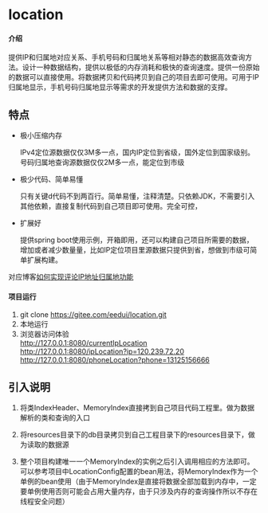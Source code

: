 # location

#### 介绍

提供IP和归属地对应关系、手机号码和归属地关系等相对静态的数据高效查询方法。设计一种数据结构，提供以极低的内存消耗和极快的查询速度。提供一份原始的数据可以直接使用。将数据拷贝和代码拷贝到自己的项目去即可使用。可用于IP归属地显示，手机号码归属地显示等需求的开发提供方法和数据的支撑。

## 特点

- 极小压缩内存
  
  IPv4定位源数据仅仅3M多一点，国内IP定位到省级，国外定位到国家级别。号码归属地查询源数据仅仅2M多一点，能定位到市级

- 极少代码、简单易懂
  
  只有关键d代码不到两百行。简单易懂，注释清楚。只依赖JDK，不需要引入其他依赖，直接复制代码到自己项目即可使用。完全可控，

- 扩展好
  
  提供spring boot使用示例，开箱即用，还可以构建自己项目所需要的数据，增加或者减少数量量，比如IP定位项目里源数据只提供到省，想做到市级可简单扩展构建。

对应博客[如何实现评论IP地址归属地功能](https://juejin.cn/post/7152050549234352136)

#### 项目运行

1. git clone https://gitee.com/eedui/location.git
2. 本地运行
3. 浏览器访问体验  
   http://127.0.0.1:8080/currentIpLocation  
   http://127.0.0.1:8080/ipLocation?ip=120.239.72.20  
   http://127.0.0.1:8080/phoneLocation?phone=13125156666  

## 引入说明

1. 将类IndexHeader、MemoryIndex直接拷到自己项目代码工程里。做为数据解析的类和查询的入口

2. 将resources目录下的db目录拷贝到自己工程目录下的resources目录下，做为读取的数据源

3. 整个项目构建唯一一个MemoryIndex的实例之后引入调用相应的方法即可。可以参考项目中LocationConfig配置的bean用法，将MemoryIndex作为一个单例的bean使用（由于MemoryIndex是直接将数据全部加载到内存中，一定要单例使用否则可能会占用大量内存，由于只涉及内存的查询操作所以不存在线程安全问题）
